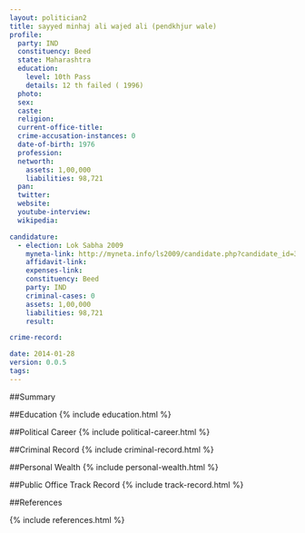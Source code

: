 ```yaml
---
layout: politician2
title: sayyed minhaj ali wajed ali (pendkhjur wale)
profile: 
  party: IND
  constituency: Beed
  state: Maharashtra
  education: 
    level: 10th Pass
    details: 12 th failed ( 1996)
  photo: 
  sex: 
  caste: 
  religion: 
  current-office-title: 
  crime-accusation-instances: 0
  date-of-birth: 1976
  profession: 
  networth: 
    assets: 1,00,000
    liabilities: 98,721
  pan: 
  twitter: 
  website: 
  youtube-interview: 
  wikipedia: 

candidature: 
  - election: Lok Sabha 2009
    myneta-link: http://myneta.info/ls2009/candidate.php?candidate_id=3689
    affidavit-link: 
    expenses-link: 
    constituency: Beed 
    party: IND
    criminal-cases: 0
    assets: 1,00,000
    liabilities: 98,721
    result:  

crime-record: 

date: 2014-01-28
version: 0.0.5
tags: 
---
```

##Summary


##Education
{% include education.html %}


##Political Career
{% include political-career.html %}


##Criminal Record
{% include criminal-record.html %}


##Personal Wealth
{% include personal-wealth.html %}


##Public Office Track Record
{% include track-record.html %}


##References


{% include references.html %}